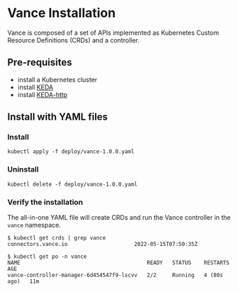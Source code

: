 # Vance Installation

Vance is composed of a set of APIs implemented as Kubernetes Custom Resource Definitions (CRDs) and a controller.

## Pre-requisites

- install a Kubernetes cluster
- install [KEDA]
- install [KEDA-http]

## Install with YAML files

### Install

```
kubectl apply -f deploy/vance-1.0.0.yaml
```

### Uninstall

```
kubectl delete -f deploy/vance-1.0.0.yaml
```

### Verify the installation

The all-in-one YAML file will create CRDs and run the Vance controller in the `vance` namespace.

```
$ kubectl get crds | grep vance
connectors.vance.io                     2022-05-15T07:50:35Z
```

```
$ kubectl get po -n vance
NAME                                        READY   STATUS    RESTARTS      AGE
vance-controller-manager-6d454547f9-lscvv   2/2     Running   4 (80s ago)   11m
```

[keda]: https://keda.sh/docs/2.7/deploy/
[keda-http]: https://github.com/kedacore/http-add-on/blob/main/docs/install.md


